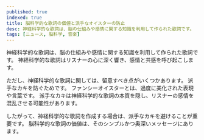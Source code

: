 ```yaml
---
published: true
indexed: true
title: 脳科学的な歌詞の価値と派手なオイスターの防止
desc: 神経科学的な歌詞は、脳の仕組みや感情に関する知識を利用して作られた歌詞です。
tags: [ニュース, 脳科学, 音楽]
---
```


神経科学的な歌詞は、脳の仕組みや感情に関する知識を利用して作られた歌詞です。
神経科学的な歌詞はリスナーの心に深く響き、感情と共感を呼び起こします。

ただし、神経科学的な歌詞に関しては、留意すべき点がいくつかあります。
派手なカキを防ぐためです。
ファンシーオイスターとは、過度に美化された表現や言葉です。
派手なカキは神経科学的な歌詞の本質を隠し、リスナーの感情を混乱させる可能性があります。

したがって、神経科学的な歌詞を作成する場合は、派手なカキを避けることが重要です。
脳科学的な歌詞の価値は、そのシンプルかつ奥深いメッセージにあります。
